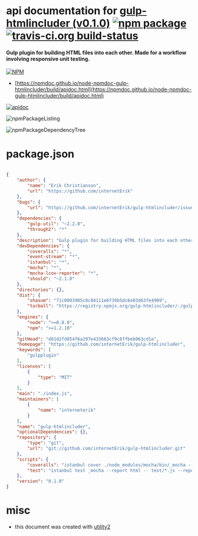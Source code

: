 # api documentation for  [gulp-htmlincluder (v0.1.0)](https://github.com/internetErik/gulp-htmlincluder)  [![npm package](https://img.shields.io/npm/v/npmdoc-gulp-htmlincluder.svg?style=flat-square)](https://www.npmjs.org/package/npmdoc-gulp-htmlincluder) [![travis-ci.org build-status](https://api.travis-ci.org/npmdoc/node-npmdoc-gulp-htmlincluder.svg)](https://travis-ci.org/npmdoc/node-npmdoc-gulp-htmlincluder)
#### Gulp plugin for building HTML files into each other.  Made for a workflow involving responsive unit testing.

[![NPM](https://nodei.co/npm/gulp-htmlincluder.png?downloads=true&downloadRank=true&stars=true)](https://www.npmjs.com/package/gulp-htmlincluder)

- [https://npmdoc.github.io/node-npmdoc-gulp-htmlincluder/build/apidoc.html](https://npmdoc.github.io/node-npmdoc-gulp-htmlincluder/build/apidoc.html)

[![apidoc](https://npmdoc.github.io/node-npmdoc-gulp-htmlincluder/build/screenCapture.buildCi.browser.%252Ftmp%252Fbuild%252Fapidoc.html.png)](https://npmdoc.github.io/node-npmdoc-gulp-htmlincluder/build/apidoc.html)

![npmPackageListing](https://npmdoc.github.io/node-npmdoc-gulp-htmlincluder/build/screenCapture.npmPackageListing.svg)

![npmPackageDependencyTree](https://npmdoc.github.io/node-npmdoc-gulp-htmlincluder/build/screenCapture.npmPackageDependencyTree.svg)



# package.json

```json

{
    "author": {
        "name": "Erik Christianson",
        "url": "https://github.com/internetErik"
    },
    "bugs": {
        "url": "https://github.com/internetErik/gulp-htmlincluder/issues"
    },
    "dependencies": {
        "gulp-util": "~2.2.0",
        "through2": "*"
    },
    "description": "Gulp plugin for building HTML files into each other.  Made for a workflow involving responsive unit testing.",
    "devDependencies": {
        "coveralls": "*",
        "event-stream": "*",
        "istanbul": "*",
        "mocha": "*",
        "mocha-lcov-reporter": "*",
        "should": "~2.1.0"
    },
    "directories": {},
    "dist": {
        "shasum": "71c0893985c8c84111e6f39b5dc6e03d63fe4909",
        "tarball": "https://registry.npmjs.org/gulp-htmlincluder/-/gulp-htmlincluder-0.1.0.tgz"
    },
    "engines": {
        "node": ">=0.8.0",
        "npm": ">=1.2.10"
    },
    "gitHead": "d81d2fd854f6a297e433663cf9c8ffbeb963cd1e",
    "homepage": "https://github.com/internetErik/gulp-htmlincluder",
    "keywords": [
        "gulpplugin"
    ],
    "licenses": [
        {
            "type": "MIT"
        }
    ],
    "main": "./index.js",
    "maintainers": [
        {
            "name": "interneterik"
        }
    ],
    "name": "gulp-htmlincluder",
    "optionalDependencies": {},
    "repository": {
        "type": "git",
        "url": "git://github.com/internetErik/gulp-htmlincluder.git"
    },
    "scripts": {
        "coveralls": "istanbul cover ./node_modules/mocha/bin/_mocha --report lcovonly -- -R spec && cat ./coverage/lcov.info | ./node_modules/coveralls/bin/coveralls.js && rm -rf ./coverage",
        "test": "istanbul test _mocha --report html -- test/*.js --reporter spec"
    },
    "version": "0.1.0"
}
```



# misc
- this document was created with [utility2](https://github.com/kaizhu256/node-utility2)
